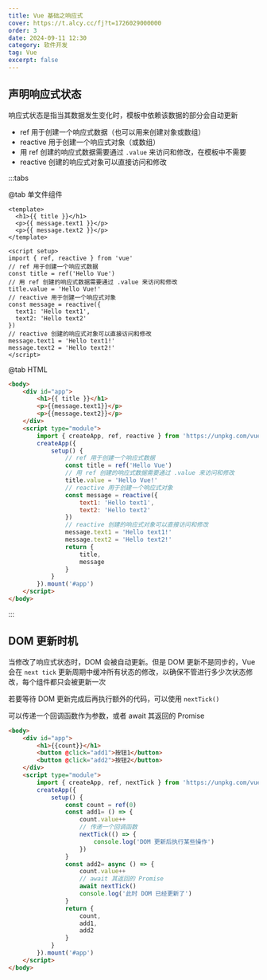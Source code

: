 ```yaml
---
title: Vue 基础之响应式
cover: https://t.alcy.cc/fj?t=1726029000000
order: 3
date: 2024-09-11 12:30
category: 软件开发
tag: Vue
excerpt: false
---
```

## 声明响应式状态

响应式状态是指当其数据发生变化时，模板中依赖该数据的部分会自动更新

- ref 用于创建一个响应式数据（也可以用来创建对象或数组）
- reactive 用于创建一个响应式对象（或数组）
- 用 ref 创建的响应式数据需要通过 `.value` 来访问和修改，在模板中不需要
- reactive 创建的响应式对象可以直接访问和修改

:::tabs

@tab 单文件组件

```vue
<template>
  <h1>{{ title }}</h1>
  <p>{{ message.text1 }}</p>
  <p>{{ message.text2 }}</p>
</template>

<script setup>
import { ref, reactive } from 'vue'
// ref 用于创建一个响应式数据
const title = ref('Hello Vue')
// 用 ref 创建的响应式数据需要通过 .value 来访问和修改
title.value = 'Hello Vue!'
// reactive 用于创建一个响应式对象
const message = reactive({
  text1: 'Hello text1',
  text2: 'Hello text2'
})
// reactive 创建的响应式对象可以直接访问和修改
message.text1 = 'Hello text1!'
message.text2 = 'Hello text2!'
</script>
```

@tab HTML

```html
<body>
    <div id="app">
        <h1>{{ title }}</h1>
        <p>{{message.text1}}</p>
        <p>{{message.text2}}</p>
    </div>
    <script type="module">
        import { createApp, ref, reactive } from 'https://unpkg.com/vue@3/dist/vue.esm-browser.js'
        createApp({
            setup() {
                // ref 用于创建一个响应式数据
                const title = ref('Hello Vue')
                // 用 ref 创建的响应式数据需要通过 .value 来访问和修改
                title.value = 'Hello Vue!'
                // reactive 用于创建一个响应式对象
                const message = reactive({
                    text1: 'Hello text1',
                    text2: 'Hello text2'
                })
                // reactive 创建的响应式对象可以直接访问和修改
                message.text1 = 'Hello text1!'
                message.text2 = 'Hello text2!'
                return {
                    title,
                    message
                }
            }
        }).mount('#app')
    </script>
</body>
```

:::

## DOM 更新时机

当修改了响应式状态时，DOM 会被自动更新。但是 DOM 更新不是同步的，Vue 会在 `next tick` 更新周期中缓冲所有状态的修改，以确保不管进行多少次状态修改，每个组件都只会被更新一次

若要等待 DOM 更新完成后再执行额外的代码，可以使用 `nextTick()`

可以传递一个回调函数作为参数，或者 await 其返回的 Promise

```html
<body>
    <div id="app">
        <h1>{{count}}</h1>
        <button @click="add1">按钮1</button>
        <button @click="add2">按钮2</button>
    </div>
    <script type="module">
        import { createApp, ref, nextTick } from 'https://unpkg.com/vue@3/dist/vue.esm-browser.js'
        createApp({
            setup() {
                const count = ref(0)
                const add1= () => {
                    count.value++
                    // 传递一个回调函数
                    nextTick(() => {
                        console.log('DOM 更新后执行某些操作')
                    })
                }
                const add2= async () => {
                    count.value++
                    // await 其返回的 Promise
                    await nextTick()
                    console.log('此时 DOM 已经更新了')
                }
                return {
                    count,
                    add1,
                    add2
                }
            }
        }).mount('#app')
    </script>
</body>
```
